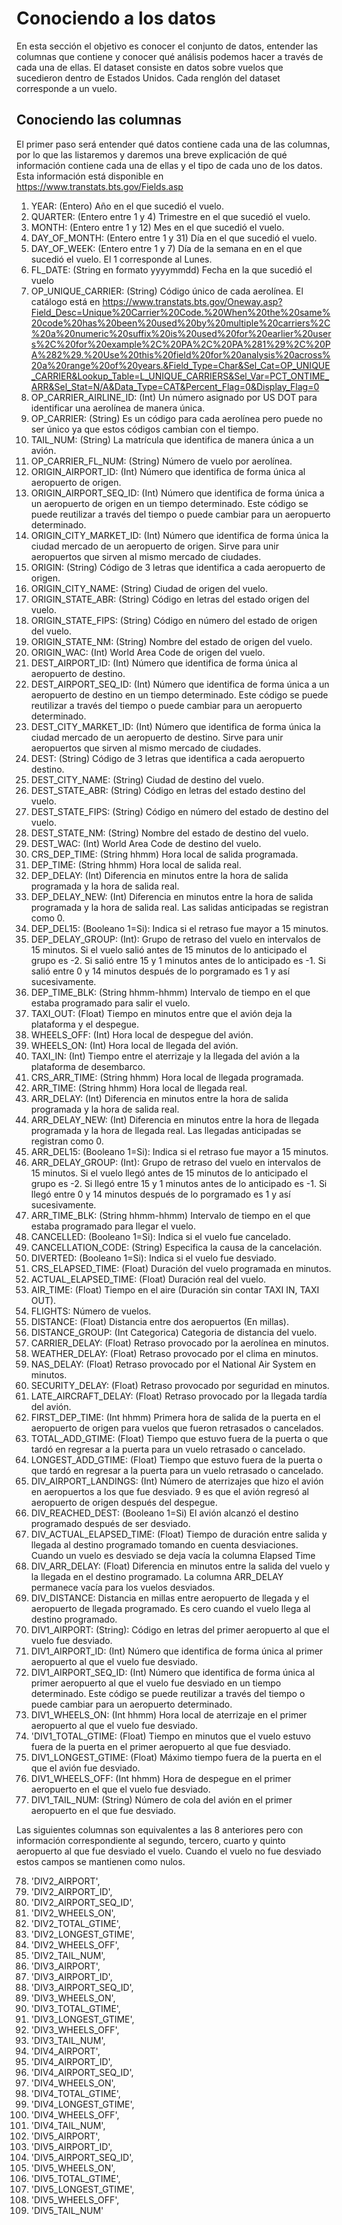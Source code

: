 # Conociendo a los datos

En esta sección el objetivo es conocer el conjunto de datos, entender las columnas que contiene y conocer qué análisis podemos hacer a través de cada una de ellas. El dataset consiste en datos sobre vuelos que sucedieron dentro de Estados Unidos. Cada renglón del dataset corresponde a un vuelo.

## Conociendo las columnas

El primer paso será entender qué datos contiene cada una de las columnas, por lo que las listaremos y daremos una breve explicación de qué información contiene cada una de ellas y el tipo de cada uno de los datos. Esta información está disponible en https://www.transtats.bts.gov/Fields.asp

1. YEAR: (Entero) Año en el que sucedió el vuelo.
2. QUARTER: (Entero entre 1 y 4) Trimestre en el que sucedió el vuelo.
3. MONTH: (Entero entre 1 y 12) Mes en el que sucedió el vuelo.
4. DAY_OF_MONTH: (Entero entre 1 y 31) Día en el que sucedió el vuelo.
5. DAY_OF_WEEK: (Entero entre 1 y 7) Día de la semana en en el que sucedió el vuelo. El 1 corresponde al Lunes.
6. FL_DATE: (String en formato yyyymmdd) Fecha en la que sucedió el vuelo
7. OP_UNIQUE_CARRIER: (String) Código único de cada aerolínea. El catálogo está en https://www.transtats.bts.gov/Oneway.asp?Field_Desc=Unique%20Carrier%20Code.%20When%20the%20same%20code%20has%20been%20used%20by%20multiple%20carriers%2C%20a%20numeric%20suffix%20is%20used%20for%20earlier%20users%2C%20for%20example%2C%20PA%2C%20PA%281%29%2C%20PA%282%29.%20Use%20this%20field%20for%20analysis%20across%20a%20range%20of%20years.&Field_Type=Char&Sel_Cat=OP_UNIQUE_CARRIER&Lookup_Table=L_UNIQUE_CARRIERS&Sel_Var=PCT_ONTIME_ARR&Sel_Stat=N/A&Data_Type=CAT&Percent_Flag=0&Display_Flag=0
8. OP_CARRIER_AIRLINE_ID: (Int) Un número asignado por US DOT para identificar una aerolínea de manera única.
9. OP_CARRIER: (String) Es un código para cada aerolínea pero puede no ser único ya que estos códigos cambian con el tiempo.
10. TAIL_NUM: (String) La matrícula que identifica de manera única a un avión.
11. OP_CARRIER_FL_NUM: (String) Número de vuelo por aerolínea.
12. ORIGIN_AIRPORT_ID: (Int) Número que identifica de forma única al aeropuerto de origen. 
13. ORIGIN_AIRPORT_SEQ_ID: (Int) Número que identifica de forma única a un aeropuerto de origen en un tiempo determinado. Este código se puede reutilizar a través del tiempo o puede cambiar para un aeropuerto determinado.
14. ORIGIN_CITY_MARKET_ID: (Int) Número que identifica de forma única la ciudad mercado de un aeropuerto de origen. Sirve para unir aeropuertos que sirven al mismo mercado de ciudades.
15. ORIGIN: (String) Código de 3 letras que identifica a cada aeropuerto de origen.
16. ORIGIN_CITY_NAME: (String) Ciudad de origen del vuelo.
17. ORIGIN_STATE_ABR: (String) Código en letras del estado origen del vuelo.
18. ORIGIN_STATE_FIPS: (String) Código en número del estado de origen del vuelo.
19. ORIGIN_STATE_NM: (String) Nombre del estado de origen del vuelo.
20. ORIGIN_WAC: (Int) World Area Code de origen del vuelo.
21. DEST_AIRPORT_ID: (Int) Número que identifica de forma única al aeropuerto de destino.
22. DEST_AIRPORT_SEQ_ID: (Int) Número que identifica de forma única a un aeropuerto de destino en un tiempo determinado. Este código se puede reutilizar a través del tiempo o puede cambiar para un aeropuerto determinado.
23. DEST_CITY_MARKET_ID: (Int) Número que identifica de forma única la ciudad mercado de un aeropuerto de destino. Sirve para unir aeropuertos que sirven al mismo mercado de ciudades.
24. DEST: (String) Código de 3 letras que identifica a cada aeropuerto destino.
25. DEST_CITY_NAME: (String) Ciudad de destino del vuelo.
26. DEST_STATE_ABR: (String) Código en letras del estado destino del vuelo.
27. DEST_STATE_FIPS: (String) Código en número del estado de destino del vuelo.
28. DEST_STATE_NM: (String) Nombre del estado de destino del vuelo.
29. DEST_WAC: (Int) World Area Code de destino del vuelo.
30. CRS_DEP_TIME: (String hhmm) Hora local de salida programada. 
31. DEP_TIME: (String hhmm) Hora local de salida real.
32. DEP_DELAY: (Int) Diferencia en minutos entre la hora de salida programada y la hora de salida real.
33. DEP_DELAY_NEW: (Int) Diferencia en minutos entre la hora de salida programada y la hora de salida real. Las salidas anticipadas se registran como 0.
34. DEP_DEL15: (Booleano 1=Si): Indica si el retraso fue mayor a 15 minutos. 
35. DEP_DELAY_GROUP: (Int): Grupo de retraso del vuelo en intervalos de 15 minutos. Si el vuelo salió antes de 15 minutos de lo anticipado el grupo es -2. Si salió entre 15 y 1 minutos antes de lo anticipado es -1. Si salió entre 0 y 14 minutos después de lo porgramado es 1 y así sucesivamente.
36. DEP_TIME_BLK: (String hhmm-hhmm) Intervalo de tiempo en el que estaba programado para salir el vuelo.
37. TAXI_OUT: (Float) Tiempo en minutos entre que el avión deja la plataforma y el despegue.
38. WHEELS_OFF: (Int) Hora local de despegue del avión.
39. WHEELS_ON: (Int) Hora local de llegada del avión.
40. TAXI_IN: (Int) Tiempo entre el aterrizaje y la llegada del avión a la plataforma de desembarco.
41. CRS_ARR_TIME: (String hhmm) Hora local de llegada programada. 
42. ARR_TIME: (String hhmm) Hora local de llegada real.
43. ARR_DELAY: (Int) Diferencia en minutos entre la hora de salida programada y la hora de salida real.
44. ARR_DELAY_NEW: (Int) Diferencia en minutos entre la hora de llegada programada y la hora de llegada real. Las llegadas anticipadas se registran como 0.
45. ARR_DEL15: (Booleano 1=Si): Indica si el retraso fue mayor a 15 minutos. 
46. ARR_DELAY_GROUP: (Int): Grupo de retraso del vuelo en intervalos de 15 minutos. Si el vuelo llegó antes de 15 minutos de lo anticipado el grupo es -2. Si llegó entre 15 y 1 minutos antes de lo anticipado es -1. Si llegó entre 0 y 14 minutos después de lo porgramado es 1 y así sucesivamente.
47. ARR_TIME_BLK: (String hhmm-hhmm) Intervalo de tiempo en el que estaba programado para llegar el vuelo.
48. CANCELLED: (Booleano 1=Si): Indica si el vuelo fue cancelado.
49. CANCELLATION_CODE: (String) Especifica la causa de la cancelación.
50. DIVERTED: (Booleano 1=Si): Indica si el vuelo fue desviado.
51. CRS_ELAPSED_TIME: (Float) Duración del vuelo programada en minutos.
52. ACTUAL_ELAPSED_TIME: (Float) Duración real del vuelo.
53. AIR_TIME: (Float) Tiempo en el aire (Duración sin contar TAXI IN, TAXI OUT).
54. FLIGHTS: Número de vuelos.
55. DISTANCE: (Float) Distancia entre dos aeropuertos (En millas).
56. DISTANCE_GROUP: (Int Categorica) Categoria de distancia del vuelo.
57. CARRIER_DELAY: (Float) Retraso provocado por la aerolínea en minutos.
58. WEATHER_DELAY: (Float) Retraso provocado por el clima en minutos.
59. NAS_DELAY: (Float) Retraso provocado por el National Air System en minutos.
60. SECURITY_DELAY: (Float) Retraso provocado por seguridad en minutos.
61. LATE_AIRCRAFT_DELAY: (Float) Retraso provocado por la llegada tardía del avión.
62. FIRST_DEP_TIME: (Int hhmm) Primera hora de salida de la puerta en el aeropuerto de origen para vuelos que fueron retrasados o cancelados.
63. TOTAL_ADD_GTIME: (Float) Tiempo que estuvo fuera de la puerta o que tardó en regresar a la puerta para un vuelo retrasado o cancelado.
64. LONGEST_ADD_GTIME: (Float) Tiempo que estuvo fuera de la puerta o que tardó en regresar a la puerta para un vuelo retrasado o cancelado.
65. DIV_AIRPORT_LANDINGS: (Int) Número de aterrizajes que hizo el avión en aeropuertos a los que fue desviado. 9 es que el avión regresó al aeropuerto de origen después del despegue.
66. DIV_REACHED_DEST: (Booleano 1=Si) El avión alcanzó el destino programado después de ser desviado.
67. DIV_ACTUAL_ELAPSED_TIME: (Float) Tiempo de duración entre salida y llegada al destino programado tomando en cuenta desviaciones. Cuando un vuelo es desviado se deja vacía la columna Elapsed Time
68. DIV_ARR_DELAY: (Float) Diferencia en minutos entre la salida del vuelo y la llegada en el destino programado. La columna ARR_DELAY permanece vacía para los vuelos desviados.
69. DIV_DISTANCE: Distancia en millas entre aeropuerto de llegada y el aeropuerto de llegada programado. Es cero cuando el vuelo llega al destino programado.
70. DIV1_AIRPORT: (String): Código en letras del primer aeropuerto al que el vuelo fue desviado.
71. DIV1_AIRPORT_ID: (Int) Número que identifica de forma única al primer aeropuerto al que el vuelo fue desviado.
72. DIV1_AIRPORT_SEQ_ID: (Int) Número que identifica de forma única al primer aeropuerto al que el vuelo fue desviado en un tiempo determinado. Este código se puede reutilizar a través del tiempo o puede cambiar para un aeropuerto determinado.
73. DIV1_WHEELS_ON: (Int hhmm) Hora local de aterrizaje en el primer aeropuerto al que el vuelo fue desviado.
74. 'DIV1_TOTAL_GTIME: (Float) Tiempo en minutos que el vuelo estuvo fuera de la puerta en el primer aeropuerto al que fue desviado.
75. DIV1_LONGEST_GTIME: (Float) Máximo tiempo fuera de la puerta en el que el avión fue desviado.
76. DIV1_WHEELS_OFF: (Int hhmm) Hora de despegue en el primer aeropuerto en el que el vuelo fue desviado.
77. DIV1_TAIL_NUM: (String) Número de cola del avión en el primer aeropuerto en el que fue desviado.

Las siguientes columnas son equivalentes a las 8 anteriores pero con información correspondiente al segundo, tercero, cuarto y quinto aeropuerto al que fue desviado el vuelo. Cuando el vuelo no fue desviado estos campos se mantienen como nulos.

78. 'DIV2_AIRPORT',
79. 'DIV2_AIRPORT_ID',
80. 'DIV2_AIRPORT_SEQ_ID',
81. 'DIV2_WHEELS_ON',
82. 'DIV2_TOTAL_GTIME',
83. 'DIV2_LONGEST_GTIME',
84. 'DIV2_WHEELS_OFF',
85. 'DIV2_TAIL_NUM',
86. 'DIV3_AIRPORT',
87. 'DIV3_AIRPORT_ID',
88. 'DIV3_AIRPORT_SEQ_ID',
89. 'DIV3_WHEELS_ON',
90. 'DIV3_TOTAL_GTIME',
91. 'DIV3_LONGEST_GTIME',
92. 'DIV3_WHEELS_OFF',
93. 'DIV3_TAIL_NUM',
94. 'DIV4_AIRPORT',
95. 'DIV4_AIRPORT_ID',
96. 'DIV4_AIRPORT_SEQ_ID',
97. 'DIV4_WHEELS_ON',
98. 'DIV4_TOTAL_GTIME',
99. 'DIV4_LONGEST_GTIME',
100. 'DIV4_WHEELS_OFF',
101. 'DIV4_TAIL_NUM',
102. 'DIV5_AIRPORT',
103. 'DIV5_AIRPORT_ID',
104. 'DIV5_AIRPORT_SEQ_ID',
105. 'DIV5_WHEELS_ON',
106. 'DIV5_TOTAL_GTIME',
107. 'DIV5_LONGEST_GTIME',
108. 'DIV5_WHEELS_OFF',
109. 'DIV5_TAIL_NUM'


```python

```
